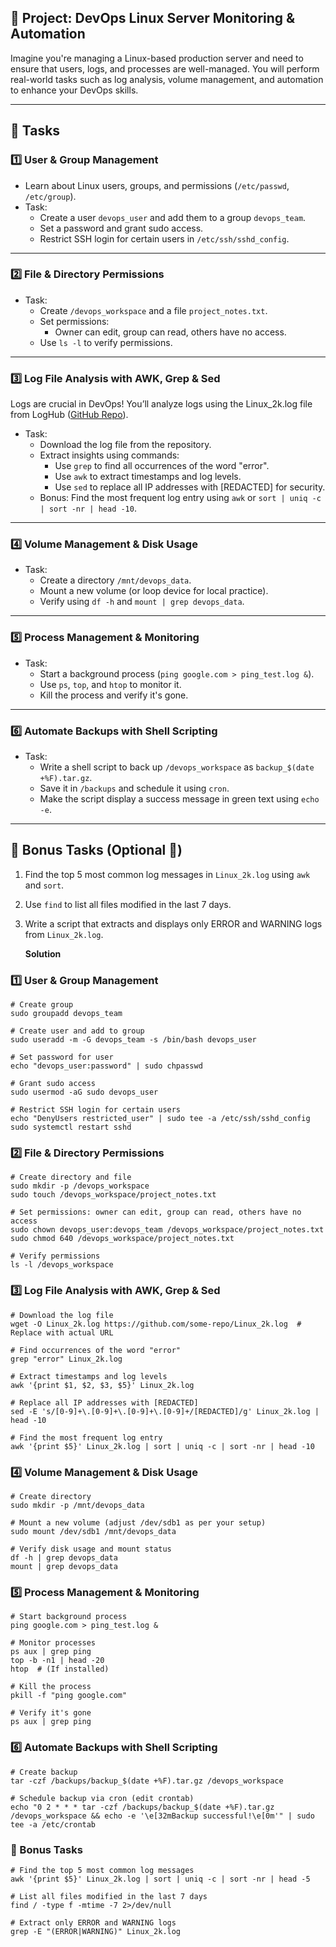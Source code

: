 ## **🚀 Project: DevOps Linux Server Monitoring & Automation**

Imagine you're managing a Linux-based production server and need to ensure that users, logs, and processes are well-managed. You will perform real-world tasks such as log analysis, volume management, and automation to enhance your DevOps skills.

---

## **📌 Tasks**

### **1️⃣ User & Group Management**

* Learn about Linux users, groups, and permissions (`/etc/passwd`, `/etc/group`).  
* Task:  
  * Create a user `devops_user` and add them to a group `devops_team`.  
  * Set a password and grant sudo access.  
  * Restrict SSH login for certain users in `/etc/ssh/sshd_config`.

---

### **2️⃣ File & Directory Permissions**

* Task:  
  * Create `/devops_workspace` and a file `project_notes.txt`.  
  * Set permissions:  
    * Owner can edit, group can read, others have no access.  
  * Use `ls -l` to verify permissions.

---

### **3️⃣ Log File Analysis with AWK, Grep & Sed**

Logs are crucial in DevOps\! You’ll analyze logs using the Linux\_2k.log file from LogHub ([GitHub Repo](https://github.com/logpai/loghub/blob/master/Linux/Linux_2k.log)).

* Task:  
  * Download the log file from the repository.  
  * Extract insights using commands:  
    * Use `grep` to find all occurrences of the word "error".  
    * Use `awk` to extract timestamps and log levels.  
    * Use `sed` to replace all IP addresses with \[REDACTED\] for security.  
  * Bonus: Find the most frequent log entry using `awk` or `sort | uniq -c | sort -nr | head -10`.

---

### **4️⃣ Volume Management & Disk Usage**

* Task:  
  * Create a directory `/mnt/devops_data`.  
  * Mount a new volume (or loop device for local practice).  
  * Verify using `df -h` and `mount | grep devops_data`.

---

### **5️⃣ Process Management & Monitoring**

* Task:  
  * Start a background process (`ping google.com > ping_test.log &`).  
  * Use `ps`, `top`, and `htop` to monitor it.  
  * Kill the process and verify it's gone.

---

### **6️⃣ Automate Backups with Shell Scripting**

* Task:  
  * Write a shell script to back up `/devops_workspace` as `backup_$(date +%F).tar.gz`.  
  * Save it in `/backups` and schedule it using `cron`.  
  * Make the script display a success message in green text using `echo -e`.

---

## **🎯 Bonus Tasks (Optional 🚀)**

1. Find the top 5 most common log messages in `Linux_2k.log` using `awk` and `sort`.  
2. Use `find` to list all files modified in the last 7 days.  
3. Write a script that extracts and displays only ERROR and WARNING logs from `Linux_2k.log`.

   **Solution**

### **1️⃣ User & Group Management**

`# Create group`  
`sudo groupadd devops_team`

`# Create user and add to group`  
`sudo useradd -m -G devops_team -s /bin/bash devops_user`

`# Set password for user`  
`echo "devops_user:password" | sudo chpasswd`

`# Grant sudo access`  
`sudo usermod -aG sudo devops_user`

`# Restrict SSH login for certain users`  
`echo "DenyUsers restricted_user" | sudo tee -a /etc/ssh/sshd_config`  
`sudo systemctl restart sshd`

### **2️⃣ File & Directory Permissions**

`# Create directory and file`  
`sudo mkdir -p /devops_workspace`  
`sudo touch /devops_workspace/project_notes.txt`

`# Set permissions: owner can edit, group can read, others have no access`  
`sudo chown devops_user:devops_team /devops_workspace/project_notes.txt`  
`sudo chmod 640 /devops_workspace/project_notes.txt`

`# Verify permissions`  
`ls -l /devops_workspace`

### **3️⃣ Log File Analysis with AWK, Grep & Sed**

`# Download the log file`  
`wget -O Linux_2k.log https://github.com/some-repo/Linux_2k.log  # Replace with actual URL`

`# Find occurrences of the word "error"`  
`grep "error" Linux_2k.log`

`# Extract timestamps and log levels`  
`awk '{print $1, $2, $3, $5}' Linux_2k.log`

`# Replace all IP addresses with [REDACTED]`  
`sed -E 's/[0-9]+\.[0-9]+\.[0-9]+\.[0-9]+/[REDACTED]/g' Linux_2k.log | head -10`

`# Find the most frequent log entry`  
`awk '{print $5}' Linux_2k.log | sort | uniq -c | sort -nr | head -10`

### **4️⃣ Volume Management & Disk Usage**

`# Create directory`  
`sudo mkdir -p /mnt/devops_data`

`# Mount a new volume (adjust /dev/sdb1 as per your setup)`  
`sudo mount /dev/sdb1 /mnt/devops_data`

`# Verify disk usage and mount status`  
`df -h | grep devops_data`  
`mount | grep devops_data`

### **5️⃣ Process Management & Monitoring**

`# Start background process`  
`ping google.com > ping_test.log &`

`# Monitor processes`  
`ps aux | grep ping`  
`top -b -n1 | head -20`  
`htop  # (If installed)`

`# Kill the process`  
`pkill -f "ping google.com"`

`# Verify it's gone`  
`ps aux | grep ping`

### **6️⃣ Automate Backups with Shell Scripting**

`# Create backup`  
`tar -czf /backups/backup_$(date +%F).tar.gz /devops_workspace`

`# Schedule backup via cron (edit crontab)`  
`echo "0 2 * * * tar -czf /backups/backup_$(date +%F).tar.gz /devops_workspace && echo -e '\e[32mBackup successful!\e[0m'" | sudo tee -a /etc/crontab`

### **🎯 Bonus Tasks**

`# Find the top 5 most common log messages`  
`awk '{print $5}' Linux_2k.log | sort | uniq -c | sort -nr | head -5`

`# List all files modified in the last 7 days`  
`find / -type f -mtime -7 2>/dev/null`

`# Extract only ERROR and WARNING logs`  
`grep -E "(ERROR|WARNING)" Linux_2k.log`  
